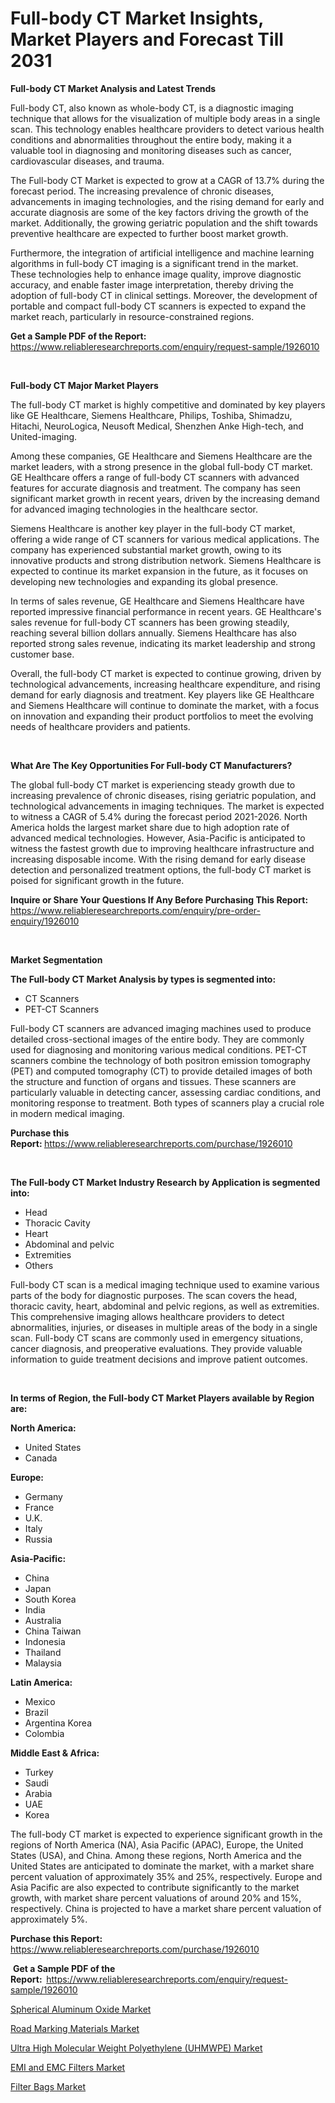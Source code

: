 <p><h1>Full-body CT Market Insights, Market Players and Forecast Till 2031</h1></p><p><strong>Full-body CT Market Analysis and Latest Trends</strong></p>
<p><p>Full-body CT, also known as whole-body CT, is a diagnostic imaging technique that allows for the visualization of multiple body areas in a single scan. This technology enables healthcare providers to detect various health conditions and abnormalities throughout the entire body, making it a valuable tool in diagnosing and monitoring diseases such as cancer, cardiovascular diseases, and trauma.</p><p>The Full-body CT Market is expected to grow at a CAGR of 13.7% during the forecast period. The increasing prevalence of chronic diseases, advancements in imaging technologies, and the rising demand for early and accurate diagnosis are some of the key factors driving the growth of the market. Additionally, the growing geriatric population and the shift towards preventive healthcare are expected to further boost market growth.</p><p>Furthermore, the integration of artificial intelligence and machine learning algorithms in full-body CT imaging is a significant trend in the market. These technologies help to enhance image quality, improve diagnostic accuracy, and enable faster image interpretation, thereby driving the adoption of full-body CT in clinical settings. Moreover, the development of portable and compact full-body CT scanners is expected to expand the market reach, particularly in resource-constrained regions.</p></p>
<p><strong>Get a Sample PDF of the Report:&nbsp;</strong> <a href="https://www.reliableresearchreports.com/enquiry/request-sample/1926010">https://www.reliableresearchreports.com/enquiry/request-sample/1926010</a></p>
<p>&nbsp;</p>
<p><strong>Full-body CT Major Market Players</strong></p>
<p><p>The full-body CT market is highly competitive and dominated by key players like GE Healthcare, Siemens Healthcare, Philips, Toshiba, Shimadzu, Hitachi, NeuroLogica, Neusoft Medical, Shenzhen Anke High-tech, and United-imaging.</p><p>Among these companies, GE Healthcare and Siemens Healthcare are the market leaders, with a strong presence in the global full-body CT market. GE Healthcare offers a range of full-body CT scanners with advanced features for accurate diagnosis and treatment. The company has seen significant market growth in recent years, driven by the increasing demand for advanced imaging technologies in the healthcare sector.</p><p>Siemens Healthcare is another key player in the full-body CT market, offering a wide range of CT scanners for various medical applications. The company has experienced substantial market growth, owing to its innovative products and strong distribution network. Siemens Healthcare is expected to continue its market expansion in the future, as it focuses on developing new technologies and expanding its global presence.</p><p>In terms of sales revenue, GE Healthcare and Siemens Healthcare have reported impressive financial performance in recent years. GE Healthcare's sales revenue for full-body CT scanners has been growing steadily, reaching several billion dollars annually. Siemens Healthcare has also reported strong sales revenue, indicating its market leadership and strong customer base.</p><p>Overall, the full-body CT market is expected to continue growing, driven by technological advancements, increasing healthcare expenditure, and rising demand for early diagnosis and treatment. Key players like GE Healthcare and Siemens Healthcare will continue to dominate the market, with a focus on innovation and expanding their product portfolios to meet the evolving needs of healthcare providers and patients.</p></p>
<p>&nbsp;</p>
<p><strong>What Are The Key Opportunities For Full-body CT Manufacturers?</strong></p>
<p><p>The global full-body CT market is experiencing steady growth due to increasing prevalence of chronic diseases, rising geriatric population, and technological advancements in imaging techniques. The market is expected to witness a CAGR of 5.4% during the forecast period 2021-2026. North America holds the largest market share due to high adoption rate of advanced medical technologies. However, Asia-Pacific is anticipated to witness the fastest growth due to improving healthcare infrastructure and increasing disposable income. With the rising demand for early disease detection and personalized treatment options, the full-body CT market is poised for significant growth in the future.</p></p>
<p><strong>Inquire or Share Your Questions If Any Before Purchasing This Report:</strong> <a href="https://www.reliableresearchreports.com/enquiry/pre-order-enquiry/1926010">https://www.reliableresearchreports.com/enquiry/pre-order-enquiry/1926010</a></p>
<p>&nbsp;</p>
<p><strong>Market Segmentation</strong></p>
<p><strong>The Full-body CT Market Analysis by types is segmented into:</strong></p>
<p><ul><li>CT Scanners</li><li>PET-CT Scanners</li></ul></p>
<p><p>Full-body CT scanners are advanced imaging machines used to produce detailed cross-sectional images of the entire body. They are commonly used for diagnosing and monitoring various medical conditions. PET-CT scanners combine the technology of both positron emission tomography (PET) and computed tomography (CT) to provide detailed images of both the structure and function of organs and tissues. These scanners are particularly valuable in detecting cancer, assessing cardiac conditions, and monitoring response to treatment. Both types of scanners play a crucial role in modern medical imaging.</p></p>
<p><strong>Purchase this Report:&nbsp;</strong><a href="https://www.reliableresearchreports.com/purchase/1926010">https://www.reliableresearchreports.com/purchase/1926010</a></p>
<p>&nbsp;</p>
<p><strong>The Full-body CT Market Industry Research by Application is segmented into:</strong></p>
<p><ul><li>Head</li><li>Thoracic Cavity</li><li>Heart</li><li>Abdominal and pelvic</li><li>Extremities</li><li>Others</li></ul></p>
<p><p>Full-body CT scan is a medical imaging technique used to examine various parts of the body for diagnostic purposes. The scan covers the head, thoracic cavity, heart, abdominal and pelvic regions, as well as extremities. This comprehensive imaging allows healthcare providers to detect abnormalities, injuries, or diseases in multiple areas of the body in a single scan. Full-body CT scans are commonly used in emergency situations, cancer diagnosis, and preoperative evaluations. They provide valuable information to guide treatment decisions and improve patient outcomes.</p></p>
<p>&nbsp;</p>
<p><strong>In terms of Region, the Full-body CT Market Players available by Region are:</strong></p>
<p>
    <p> <strong> North America: </strong>
        <ul>
            <li>United States</li>
            <li>Canada</li>
        </ul>
        </p> 
    <p> <strong> Europe: </strong>
        <ul>
            <li>Germany</li>
            <li>France</li>
            <li>U.K.</li>
            <li>Italy</li>
            <li>Russia</li>
        </ul>
        </p> 
    <p> <strong> Asia-Pacific: </strong>
        <ul>
            <li>China</li>
            <li>Japan</li>
            <li>South Korea</li>
            <li>India</li>
            <li>Australia</li>
            <li>China Taiwan</li>
            <li>Indonesia</li>
            <li>Thailand</li>
            <li>Malaysia</li>
        </ul>
        </p> 
    <p> <strong> Latin America: </strong>
        <ul>
            <li>Mexico</li>
            <li>Brazil</li>
            <li>Argentina Korea</li>
            <li>Colombia</li>
        </ul>
        </p> 
    <p> <strong> Middle East & Africa: </strong>
        <ul>
            <li>Turkey</li>
            <li>Saudi</li>
            <li>Arabia</li>
            <li>UAE</li>
            <li>Korea</li>
        </ul>
    </p>
    </p>
<p><p>The full-body CT market is expected to experience significant growth in the regions of North America (NA), Asia Pacific (APAC), Europe, the United States (USA), and China. Among these regions, North America and the United States are anticipated to dominate the market, with a market share percent valuation of approximately 35% and 25%, respectively. Europe and Asia Pacific are also expected to contribute significantly to the market growth, with market share percent valuations of around 20% and 15%, respectively. China is projected to have a market share percent valuation of approximately 5%.</p></p>
<p><strong>Purchase this Report: </strong><a href="https://www.reliableresearchreports.com/purchase/1926010">https://www.reliableresearchreports.com/purchase/1926010</a></p>
<p>&nbsp;<strong>Get a Sample PDF of the Report:&nbsp;&nbsp;</strong><a href="https://www.reliableresearchreports.com/enquiry/request-sample/1926010">https://www.reliableresearchreports.com/enquiry/request-sample/1926010</a></p>
<p><strong></strong></p>
<p><p><a href="https://sulfuric-clavicle-d39.notion.site/Spherical-Aluminum-Oxide-Market-Share-Market-New-Trends-Analysis-Report-By-Type-By-Application-B-62b86949d3e64fa09ed484c1645e9fa6">Spherical Aluminum Oxide Market</a></p><p><a href="https://view.publitas.com/reportprime-1/road-marking-materials-market-research-report-the-key-to-successful-business-strategy-forecasted-for-period-from-2024-2031/">Road Marking Materials Market</a></p><p><a href="https://sulfuric-clavicle-d39.notion.site/Ultra-High-Molecular-Weight-Polyethylene-UHMWPE-Market-Growth-Market-Trends-COVID-19-Impact-and-0e1ad34c314d48689069742995d585a2">Ultra High Molecular Weight Polyethylene (UHMWPE) Market</a></p><p><a href="https://automatic-knee-4c7.notion.site/EMI-and-EMC-Filters-Market-Share-Market-New-Trends-Analysis-Report-By-Type-By-Application-By-End-4e8113de5c8046c682d2fa0176cb360c">EMI and EMC Filters Market</a></p><p><a href="https://view.publitas.com/reportprime-1/filter-bags-market-research-report-provides-thorough-industry-overview-which-offers-an-in-depth-analysis-of-product-trends-and-new-market-divisions/">Filter Bags Market</a></p></p>